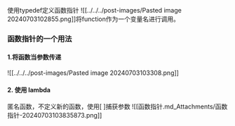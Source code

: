 使用typedef定义函数指针
![[../../../post-images/Pasted image 20240703102855.png]]将function作为一个变量名进行调用。

### 函数指针的一个用法
#### 1.将函数当参数传递
![[../../../post-images/Pasted image 20240703103308.png]]
#### 2. 使用 lambda
匿名函数，不定义新的函数，使用[ ]捕获参数
![[函数指针.md_Attachments/函数指针-20240703103835873.png]]